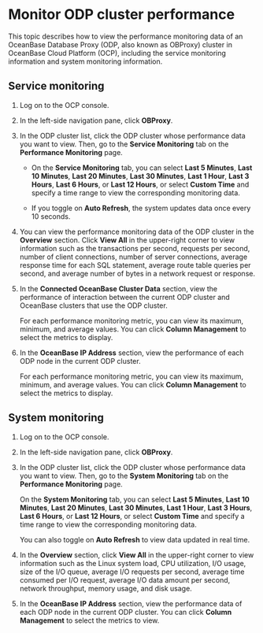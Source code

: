 # Monitor ODP cluster performance

This topic describes how to view the performance monitoring data of an OceanBase Database Proxy (ODP, also known as OBProxy) cluster in OceanBase Cloud Platform (OCP), including the service monitoring information and system monitoring information.

## Service monitoring

1. Log on to the OCP console.

2. In the left-side navigation pane, click **OBProxy**.

3. In the ODP cluster list, click the ODP cluster whose performance data you want to view. Then, go to the **Service Monitoring** tab on the **Performance Monitoring** page.

   * On the **Service Monitoring** tab, you can select **Last 5 Minutes**, **Last 10 Minutes**, **Last 20 Minutes**, **Last 30 Minutes**, **Last 1 Hour**, **Last 3 Hours**, **Last 6 Hours**, or **Last 12 Hours**, or select **Custom Time** and specify a time range to view the corresponding monitoring data.

      <!-- ![image.png](https://obbusiness-private.oss-cn-shanghai.aliyuncs.com/doc/img/observer-enterprise/V4.1.0/user-guide/odp-management/performance-aoto-refresh.png) -->

   * If you toggle on **Auto Refresh**, the system updates data once every 10 seconds.

4. You can view the performance monitoring data of the ODP cluster in the **Overview** section. Click **View All** in the upper-right corner to view information such as the transactions per second, requests per second, number of client connections, number of server connections, average response time for each SQL statement, average route table queries per second, and average number of bytes in a network request or response.

   <!-- ![image.png](https://obbusiness-private.oss-cn-shanghai.aliyuncs.com/doc/img/ocp/401/%E6%95%B0%E6%8D%AE%E6%80%BB%E8%A7%881.png) -->

5. In the **Connected OceanBase Cluster Data** section, view the performance of interaction between the current ODP cluster and OceanBase clusters that use the ODP cluster.

   For each performance monitoring metric, you can view its maximum, minimum, and average values. You can click **Column Management** to select the metrics to display.

6. In the **OceanBase IP Address** section, view the performance of each ODP node in the current ODP cluster.

   For each performance monitoring metric, you can view its maximum, minimum, and average values. You can click **Column Management** to select the metrics to display.

## System monitoring

1. Log on to the OCP console.

2. In the left-side navigation pane, click **OBProxy**.

3. In the ODP cluster list, click the ODP cluster whose performance data you want to view. Then, go to the **System Monitoring** tab on the **Performance Monitoring** page.

   On the **System Monitoring** tab, you can select **Last 5 Minutes**, **Last 10 Minutes**, **Last 20 Minutes**, **Last 30 Minutes**, **Last 1 Hour**, **Last 3 Hours**, **Last 6 Hours**, or **Last 12 Hours**, or select **Custom Time** and specify a time range to view the corresponding monitoring data.

   <!-- ![image.png](https://obbusiness-private.oss-cn-shanghai.aliyuncs.com/doc/img/observer-enterprise/V4.1.0/user-guide/odp-management/performance-aoto-refresh.png) -->

   You can also toggle on **Auto Refresh** to view data updated in real time.

4. In the **Overview** section, click **View All** in the upper-right corner to view information such as the Linux system load, CPU utilization, I/O usage, size of the I/O queue, average I/O requests per second, average time consumed per I/O request, average I/O data amount per second, network throughput, memory usage, and disk usage.

   <!-- ![image.png](https://obbusiness-private.oss-cn-shanghai.aliyuncs.com/doc/img/observer-enterprise/V4.1.0/user-guide/odp-management/system-monitor.png) -->

5. In the **OceanBase IP Address** section, view the performance data of each ODP node in the current ODP cluster. You can click **Column Management** to select the metrics to view.

   <!-- ![014](https://obbusiness-private.oss-cn-shanghai.aliyuncs.com/doc/img/ocp/401/obproxyIP%E6%95%B0%E6%8D%AE-1-1.png) -->

